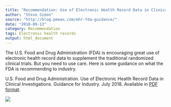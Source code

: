 ```yaml
---
title: "Recommendation: Use of Electronic Health Record Data in Clinical Investigations. Guidance for Industry"
author: "Steve Simon"
source: "http://blog.pmean.com/ehr-fda-guidance/"
date: "2018-09-13"
category: Recommendation
tags: Electronic health records
output: html_document
---
```


The U.S. Food and Drug Administration (FDA) is encouraging great use of
electronic health record data to supplement the traditional randomized
clinical trials. But you need to use care. Here is some guidance on what
the FDA is recommending to industry.

<!---More--->

U.S. Food and Drug Administration. Use of Electronic Health Record Data
in Clinical Investigations. Guidance for Industry. July 2018. Available
in [PDF
format](https://www.fda.gov/downloads/Drugs/GuidanceComplianceRegulatoryInformation/Guidances/UCM501068.pdf).

![](../../../web/images/ehr-fda-guidance01.png)




